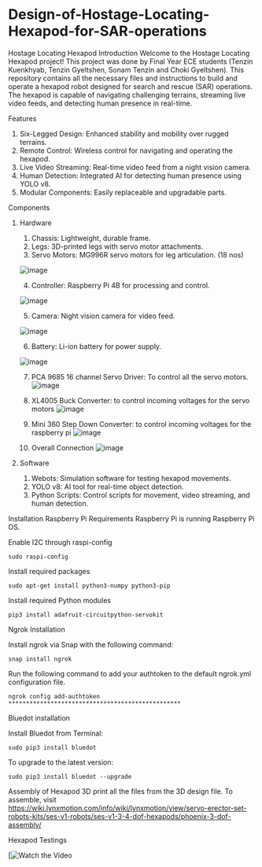 # Design-of-Hostage-Locating-Hexapod-for-SAR-operations

Hostage Locating Hexapod
Introduction
Welcome to the Hostage Locating Hexapod project! This project was done by Final Year ECE students (Tenzin Kuenkhyab, Tenzin Gyeltshen, Sonam Tenzin and Choki Gyeltshen). This repository contains all the necessary files and instructions to build and operate a hexapod robot designed for search and rescue (SAR) operations. The hexapod is capable of navigating challenging terrains, streaming live video feeds, and detecting human presence in real-time.

Features
1. Six-Legged Design: Enhanced stability and mobility over rugged terrains.
2. Remote Control: Wireless control for navigating and operating the hexapod.
3. Live Video Streaming: Real-time video feed from a night vision camera.
4. Human Detection: Integrated AI for detecting human presence using YOLO v8.
5. Modular Components: Easily replaceable and upgradable parts.

Components
1. Hardware
    1. Chassis: Lightweight, durable frame.
    2. Legs: 3D-printed legs with servo motor attachments.
    3. Servo Motors: MG996R servo motors for leg articulation. (18 nos)
    
    ![image](https://github.com/Tenkuen/Design-of-Hostage-Locating-Hexapod-for-SAR-operations/assets/147422662/22699bd6-7320-4703-8766-f971fb3a2580)


    4. Controller: Raspberry Pi 4B for processing and control.
    
    ![image](https://github.com/Tenkuen/Design-of-Hostage-Locating-Hexapod-for-SAR-operations/assets/147422662/f176f9d7-7982-49eb-b82b-b3b8f1535ef7)


    5. Camera: Night vision camera for video feed.
    
    ![image](https://github.com/Tenkuen/Design-of-Hostage-Locating-Hexapod-for-SAR-operations/assets/147422662/e9e474fc-f395-4998-9879-c5bc317f7dc0)


    6. Battery: Li-ion battery for power supply.
    
    ![image](https://github.com/Tenkuen/Design-of-Hostage-Locating-Hexapod-for-SAR-operations/assets/147422662/dba48818-97e2-427f-9691-c965579ec55f)


    7. PCA 9685 16 channel Servo Driver: To control all the servo motors.
    ![image](https://github.com/Tenkuen/Design-of-Hostage-Locating-Hexapod-for-SAR-operations/assets/147422662/d3f52a83-e4be-41a0-82b9-9979b75b0a2d)
   

    8. XL4005 Buck Converter: to control incoming voltages for the servo motors
    ![image](https://github.com/Tenkuen/Design-of-Hostage-Locating-Hexapod-for-SAR-operations/assets/147422662/7eaa5b1a-8533-48b6-8ed1-ff1e42b1feff)


    9. Mini 360 Step Down Converter: to control incoming voltages for the raspberry pi
    ![image](https://github.com/Tenkuen/Design-of-Hostage-Locating-Hexapod-for-SAR-operations/assets/147422662/427e3301-c1e6-48b6-a5a6-1c8a010a8fcb)


    10. Overall Connection
    ![image](https://github.com/Tenkuen/Design-of-Hostage-Locating-Hexapod-for-SAR-operations/assets/147422662/2af4271b-73f2-4453-a5ea-d142ba2c54c0)

     
2. Software
    1. Webots: Simulation software for testing hexapod movements.
    2. YOLO v8: AI tool for real-time object detection.
    3. Python Scripts: Control scripts for movement, video streaming, and human detection.
   
Installation
  Raspberry Pi
  Requirements
  Raspberry Pi is running Raspberry Pi OS.

   Enable I2C through raspi-config
    
    sudo raspi-config
    
  Install required packages
    
    sudo apt-get install python3-numpy python3-pip
    
  Install required Python modules
    
    pip3 install adafruit-circuitpython-servokit

Ngrok Installation

Install ngrok via Snap with the following command:
    
    snap install ngrok
   
Run the following command to add your authtoken to the default ngrok.yml configuration file.
    
    ngrok config add-authtoken *************************************************

Bluedot installation

Install Bluedot from Terminal:
    
    sudo pip3 install bluedot
    
To upgrade to the latest version:
    
    sudo pip3 install bluedot --upgrade


Assembly of Hexapod
  3D print all the files from the 3D design file. To assemble, visit https://wiki.lynxmotion.com/info/wiki/lynxmotion/view/servo-erector-set-robots-kits/ses-v1-robots/ses-v1-3-4-dof-hexapods/phoenix-3-dof-assembly/


Hexapod Testings
 
 [![Watch the Video](https://youtu.be/miCRDi7d_nc)
 
 
